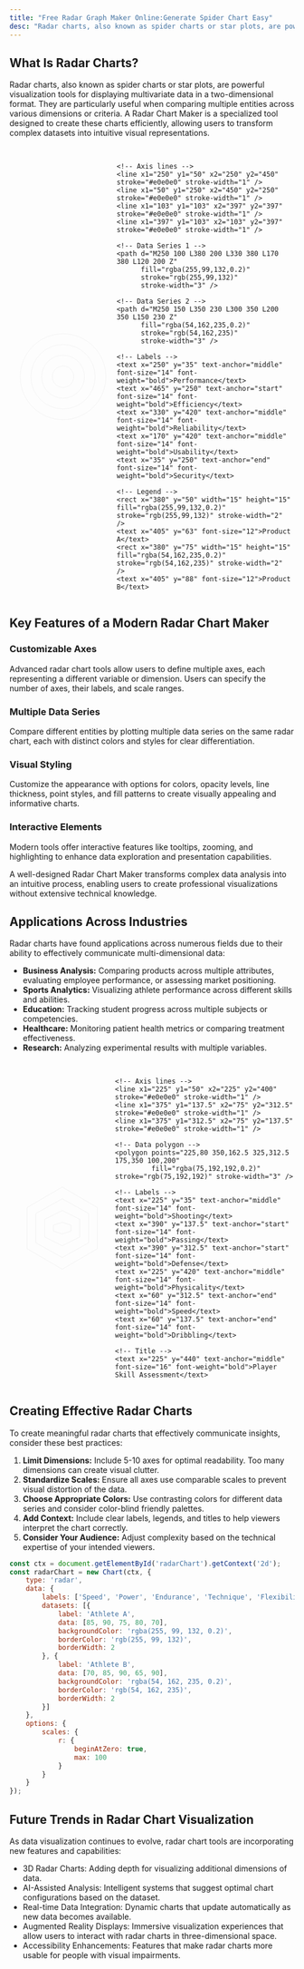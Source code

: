 ```yaml
---
title: "Free Radar Graph Maker Online:Generate Spider Chart Easy"
desc: "Radar charts, also known as spider charts or star plots, are powerful visualization tools for displaying multivariate data in a two-dimensional format. They are particularly useful when comparing multiple entities across various dimensions or criteria. A Radar Chart Maker is a specialized tool designed to create these charts efficiently, allowing users to transform complex datasets into intuitive visual representations. Try it now—no sign-up required!"
---
```


## What Is Radar Charts?

Radar charts, also known as spider charts or star plots, are powerful visualization tools for displaying multivariate data in a two-dimensional format. They are particularly useful when comparing multiple entities across various dimensions or criteria. A Radar Chart Maker is a specialized tool designed to create these charts efficiently, allowing users to transform complex datasets into intuitive visual representations.

<div style="display: flex; justify-content: center; margin: 30px 0;">
<svg width="500" height="500" viewBox="0 0 500 500">
    <!-- Background circles -->
    <circle cx="250" cy="250" r="200" fill="none" stroke="#e0e0e0" stroke-width="1" />
    <circle cx="250" cy="250" r="150" fill="none" stroke="#e0e0e0" stroke-width="1" />
    <circle cx="250" cy="250" r="100" fill="none" stroke="#e0e0e0" stroke-width="1" />
    <circle cx="250" cy="250" r="50" fill="none" stroke="#e0e0e0" stroke-width="1" />
    
    <!-- Axis lines -->
    <line x1="250" y1="50" x2="250" y2="450" stroke="#e0e0e0" stroke-width="1" />
    <line x1="50" y1="250" x2="450" y2="250" stroke="#e0e0e0" stroke-width="1" />
    <line x1="103" y1="103" x2="397" y2="397" stroke="#e0e0e0" stroke-width="1" />
    <line x1="397" y1="103" x2="103" y2="397" stroke="#e0e0e0" stroke-width="1" />
    
    <!-- Data Series 1 -->
    <path d="M250 100 L380 200 L330 380 L170 380 L120 200 Z" 
          fill="rgba(255,99,132,0.2)" 
          stroke="rgb(255,99,132)" 
          stroke-width="3" />
    
    <!-- Data Series 2 -->
    <path d="M250 150 L350 230 L300 350 L200 350 L150 230 Z" 
          fill="rgba(54,162,235,0.2)" 
          stroke="rgb(54,162,235)" 
          stroke-width="3" />
    
    <!-- Labels -->
    <text x="250" y="35" text-anchor="middle" font-size="14" font-weight="bold">Performance</text>
    <text x="465" y="250" text-anchor="start" font-size="14" font-weight="bold">Efficiency</text>
    <text x="330" y="420" text-anchor="middle" font-size="14" font-weight="bold">Reliability</text>
    <text x="170" y="420" text-anchor="middle" font-size="14" font-weight="bold">Usability</text>
    <text x="35" y="250" text-anchor="end" font-size="14" font-weight="bold">Security</text>
    
    <!-- Legend -->
    <rect x="380" y="50" width="15" height="15" fill="rgba(255,99,132,0.2)" stroke="rgb(255,99,132)" stroke-width="2" />
    <text x="405" y="63" font-size="12">Product A</text>
    <rect x="380" y="75" width="15" height="15" fill="rgba(54,162,235,0.2)" stroke="rgb(54,162,235)" stroke-width="2" />
    <text x="405" y="88" font-size="12">Product B</text>
</svg>
</div>

## Key Features of a Modern Radar Chart Maker

### Customizable Axes
Advanced radar chart tools allow users to define multiple axes, each representing a different variable or dimension. Users can specify the number of axes, their labels, and scale ranges.

### Multiple Data Series
Compare different entities by plotting multiple data series on the same radar chart, each with distinct colors and styles for clear differentiation.

### Visual Styling
Customize the appearance with options for colors, opacity levels, line thickness, point styles, and fill patterns to create visually appealing and informative charts.

### Interactive Elements
Modern tools offer interactive features like tooltips, zooming, and highlighting to enhance data exploration and presentation capabilities.

A well-designed Radar Chart Maker transforms complex data analysis into an intuitive process, enabling users to create professional visualizations without extensive technical knowledge.

## Applications Across Industries

Radar charts have found applications across numerous fields due to their ability to effectively communicate multi-dimensional data:

- **Business Analysis:** Comparing products across multiple attributes, evaluating employee performance, or assessing market positioning.
- **Sports Analytics:** Visualizing athlete performance across different skills and abilities.
- **Education:** Tracking student progress across multiple subjects or competencies.
- **Healthcare:** Monitoring patient health metrics or comparing treatment effectiveness.
- **Research:** Analyzing experimental results with multiple variables.

<div style="display: flex; justify-content: center; margin: 30px 0;">
<svg width="450" height="450" viewBox="0 0 450 450">
    <!-- Background hexagon -->
    <polygon points="225,50 375,137.5 375,312.5 225,400 75,312.5 75,137.5" 
             fill="none" stroke="#e0e0e0" stroke-width="1" />
    <polygon points="225,100 337.5,162.5 337.5,287.5 225,350 112.5,287.5 112.5,162.5" 
             fill="none" stroke="#e0e0e0" stroke-width="1" />
    <polygon points="225,150 300,187.5 300,262.5 225,300 150,262.5 150,187.5" 
             fill="none" stroke="#e0e0e0" stroke-width="1" />
    <polygon points="225,200 262.5,212.5 262.5,237.5 225,250 187.5,237.5 187.5,212.5" 
             fill="none" stroke="#e0e0e0" stroke-width="1" />
    
    <!-- Axis lines -->
    <line x1="225" y1="50" x2="225" y2="400" stroke="#e0e0e0" stroke-width="1" />
    <line x1="375" y1="137.5" x2="75" y2="312.5" stroke="#e0e0e0" stroke-width="1" />
    <line x1="375" y1="312.5" x2="75" y2="137.5" stroke="#e0e0e0" stroke-width="1" />
    
    <!-- Data polygon -->
    <polygon points="225,80 350,162.5 325,312.5 175,350 100,200" 
             fill="rgba(75,192,192,0.2)" stroke="rgb(75,192,192)" stroke-width="3" />
    
    <!-- Labels -->
    <text x="225" y="35" text-anchor="middle" font-size="14" font-weight="bold">Shooting</text>
    <text x="390" y="137.5" text-anchor="start" font-size="14" font-weight="bold">Passing</text>
    <text x="390" y="312.5" text-anchor="start" font-size="14" font-weight="bold">Defense</text>
    <text x="225" y="420" text-anchor="middle" font-size="14" font-weight="bold">Physicality</text>
    <text x="60" y="312.5" text-anchor="end" font-size="14" font-weight="bold">Speed</text>
    <text x="60" y="137.5" text-anchor="end" font-size="14" font-weight="bold">Dribbling</text>
    
    <!-- Title -->
    <text x="225" y="440" text-anchor="middle" font-size="16" font-weight="bold">Player Skill Assessment</text>
</svg>
</div>

## Creating Effective Radar Charts

To create meaningful radar charts that effectively communicate insights, consider these best practices:

1. **Limit Dimensions:** Include 5-10 axes for optimal readability. Too many dimensions can create visual clutter.
2. **Standardize Scales:** Ensure all axes use comparable scales to prevent visual distortion of the data.
3. **Choose Appropriate Colors:** Use contrasting colors for different data series and consider color-blind friendly palettes.
4. **Add Context:** Include clear labels, legends, and titles to help viewers interpret the chart correctly.
5. **Consider Your Audience:** Adjust complexity based on the technical expertise of your intended viewers.

```javascript
const ctx = document.getElementById('radarChart').getContext('2d');
const radarChart = new Chart(ctx, {
    type: 'radar',
    data: {
        labels: ['Speed', 'Power', 'Endurance', 'Technique', 'Flexibility'],
        datasets: [{
            label: 'Athlete A',
            data: [85, 90, 75, 80, 70],
            backgroundColor: 'rgba(255, 99, 132, 0.2)',
            borderColor: 'rgb(255, 99, 132)',
            borderWidth: 2
        }, {
            label: 'Athlete B',
            data: [70, 85, 90, 65, 90],
            backgroundColor: 'rgba(54, 162, 235, 0.2)',
            borderColor: 'rgb(54, 162, 235)',
            borderWidth: 2
        }]
    },
    options: {
        scales: {
            r: {
                beginAtZero: true,
                max: 100
            }
        }
    }
});
```

## Future Trends in Radar Chart Visualization
As data visualization continues to evolve, radar chart tools are incorporating new features and capabilities:

- 3D Radar Charts: Adding depth for visualizing additional dimensions of data.
- AI-Assisted Analysis: Intelligent systems that suggest optimal chart configurations based on the dataset.
- Real-time Data Integration: Dynamic charts that update automatically as new data becomes available.
- Augmented Reality Displays: Immersive visualization experiences that allow users to interact with radar charts in three-dimensional space.
- Accessibility Enhancements: Features that make radar charts more usable for people with visual impairments.